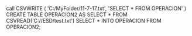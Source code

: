 call CSVWRITE ( 'C:/MyFolder/11-7-17.txt', 'SELECT * FROM OPERACION' ) 
CREATE TABLE OPERACION2 AS SELECT * FROM CSVREAD('C://ESD/test.txt')
SELECT *
INTO OPERACION
FROM OPERACION2;
